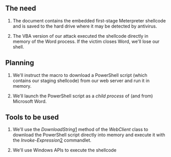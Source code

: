 ## The need
1. The document contains the embedded first-stage Meterpreter shellcode and is saved to the hard drive where it may be detected by antivirus.

2. The VBA version of our attack executed the shellcode directly in memory of the Word process. If the victim closes Word, we'll lose our shell.


## Planning
1.  We'll instruct the macro to download a PowerShell script (which contains our staging shellcode) from our web server and run it in memory.

2. We'll launch the PowerShell script as a _child process_ of (and from) Microsoft Word.


## Tools to be used
1.  We'll use the _DownloadString_[1](https://portal.offensive-security.com/courses/pen-300/books-and-videos/modal/modules/client-side-code-execution-with-office/power-shell-shellcode-runner/power-shell-shellcode-runner#fn1) method of the _WebClient_ class to download the PowerShell script directly into memory and execute it with the _Invoke-Expression_[2](https://portal.offensive-security.com/courses/pen-300/books-and-videos/modal/modules/client-side-code-execution-with-office/power-shell-shellcode-runner/power-shell-shellcode-runner#fn2) commandlet.

2. We'll use Windows APIs to execute the shellcode